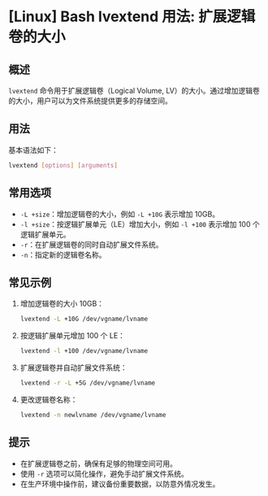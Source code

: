 # [Linux] Bash lvextend 用法: 扩展逻辑卷的大小

## 概述
`lvextend` 命令用于扩展逻辑卷（Logical Volume, LV）的大小。通过增加逻辑卷的大小，用户可以为文件系统提供更多的存储空间。

## 用法
基本语法如下：
```bash
lvextend [options] [arguments]
```

## 常用选项
- `-L +size`：增加逻辑卷的大小，例如 `-L +10G` 表示增加 10GB。
- `-l +size`：按逻辑扩展单元（LE）增加大小，例如 `-l +100` 表示增加 100 个逻辑扩展单元。
- `-r`：在扩展逻辑卷的同时自动扩展文件系统。
- `-n`：指定新的逻辑卷名称。

## 常见示例
1. 增加逻辑卷的大小 10GB：
   ```bash
   lvextend -L +10G /dev/vgname/lvname
   ```

2. 按逻辑扩展单元增加 100 个 LE：
   ```bash
   lvextend -l +100 /dev/vgname/lvname
   ```

3. 扩展逻辑卷并自动扩展文件系统：
   ```bash
   lvextend -r -L +5G /dev/vgname/lvname
   ```

4. 更改逻辑卷名称：
   ```bash
   lvextend -n newlvname /dev/vgname/lvname
   ```

## 提示
- 在扩展逻辑卷之前，确保有足够的物理空间可用。
- 使用 `-r` 选项可以简化操作，避免手动扩展文件系统。
- 在生产环境中操作前，建议备份重要数据，以防意外情况发生。